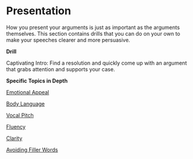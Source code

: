 # Presentation

How you present your arguments is just as important as the arguments themselves. This section contains drills that you can do on your own to make your speeches clearer and more persuasive.

**Drill**

Captivating Intro: Find a resolution and quickly come up with an argument that grabs attention and supports your case.

**Specific Topics in Depth**

[Emotional Appeal](presentation/emotional-appeal.md)

[Body Language](presentation/body-language.md)

[Vocal Pitch](presentation/vocal-pitch.md)

[Fluency](presentation/fluency.md)

[Clarity](presentation/clarity.md)

[Avoiding Filler Words](presentation/avoiding-filler-words.md)
